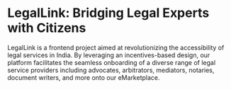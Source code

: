 # LegalLink: Bridging Legal Experts with Citizens
 LegalLink is a frontend project aimed at revolutionizing the accessibility of legal services in India. By leveraging an incentives-based design, our platform facilitates the seamless onboarding of a diverse range of legal service providers including advocates, arbitrators, mediators, notaries, document writers, and more onto our eMarketplace.
